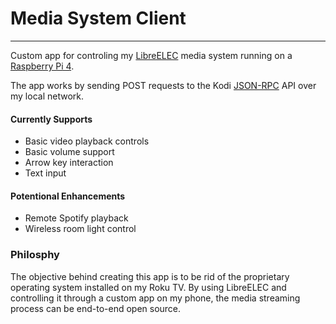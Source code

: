 # Media System Client
--- 

Custom app for controling my [LibreELEC](https://libreelec.tv/) media system running on a [Raspberry Pi 4](https://www.raspberrypi.com/products/raspberry-pi-4-model-b/).

The app works by sending POST requests to the Kodi [JSON-RPC](https://kodi.wiki/view/JSON-RPC_API/v10) API over my local network.

#### Currently Supports
- Basic video playback controls
- Basic volume support
- Arrow key interaction
- Text input

#### Potentional Enhancements
- Remote Spotify playback
- Wireless room light control

### Philosphy
The objective behind creating this app is to be rid of the proprietary operating system installed on my Roku TV. By using LibreELEC and controlling it through a custom app on my phone, the media streaming process can be end-to-end open source.
